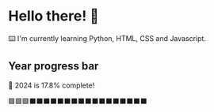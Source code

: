 # Hello there! 👋

⌨️ I'm currently learning Python, HTML, CSS and Javascript.

## Year progress bar

📅 2024 is 17.8% complete!

🟩🟩🟩⬛⬛⬛⬛⬛⬛⬛⬛⬛⬛⬛⬛⬛⬛⬛⬛⬛